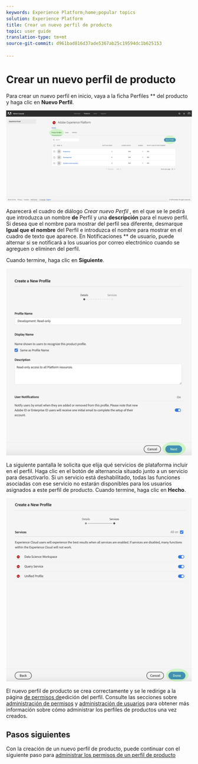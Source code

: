 ```yaml
---
keywords: Experience Platform;home;popular topics
solution: Experience Platform
title: Crear un nuevo perfil de producto
topic: user guide
translation-type: tm+mt
source-git-commit: d961bad816d37ade5367ab25c19594dc1b625153

---
```



# Crear un nuevo perfil de producto

Para crear un nuevo perfil en inicio, vaya a la ficha Perfiles ** del producto y haga clic en **Nuevo Perfil**.

![new-perfil-button](../images/new-profile-button.png)

Aparecerá el cuadro de diálogo _Crear nuevo Perfil_ , en el que se le pedirá que introduzca un nombre **de** Perfil y una **descripción** para el nuevo perfil. Si desea que el nombre para mostrar del perfil sea diferente, desmarque **Igual que el nombre** del Perfil e introduzca el nombre para mostrar en el cuadro de texto que aparece. En Notificaciones ** de usuario, puede alternar si se notificará a los usuarios por correo electrónico cuando se agreguen o eliminen del perfil.

Cuando termine, haga clic en **Siguiente**.

![new-perfil-details](../images/new-profile-details.png)

La siguiente pantalla le solicita que elija qué servicios de plataforma incluir en el perfil. Haga clic en el botón de alternancia situado junto a un servicio para desactivarlo. Si un servicio está deshabilitado, todas las funciones asociadas con ese servicio no estarán disponibles para los usuarios asignados a este perfil de producto. Cuando termine, haga clic en **Hecho**.

![new-perfil-services](../images/new-profile-services.png)

El nuevo perfil de producto se crea correctamente y se le redirige a la página [de permisos de](#edit-permissions)edición del perfil. Consulte las secciones sobre [administración de permisos](#manage-permissions-for-a-product-profile) y [administración de usuarios](#manage-users-for-a-product-profile) para obtener más información sobre cómo administrar los perfiles de productos una vez creados.

## Pasos siguientes

Con la creación de un nuevo perfil de producto, puede continuar con el siguiente paso para [administrar los permisos de un perfil de producto](permissions.md)